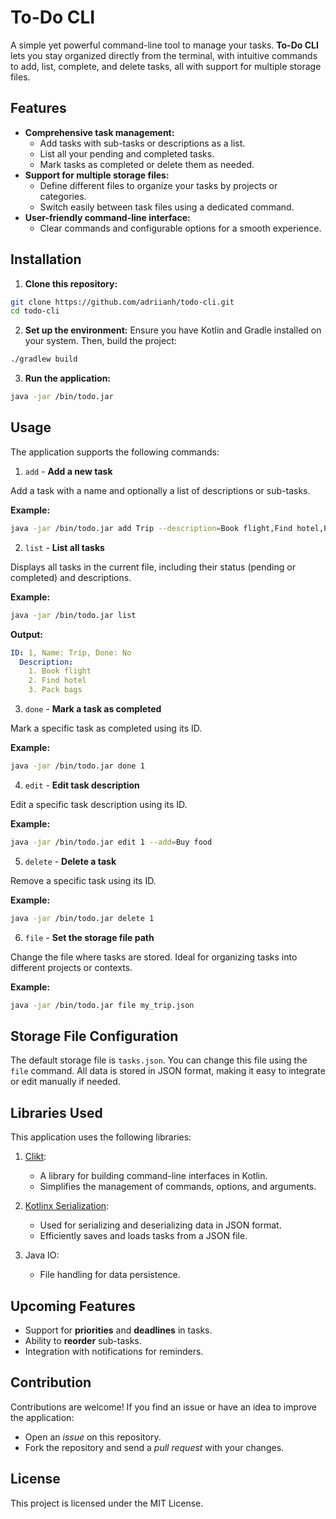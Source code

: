 # To-Do CLI
A simple yet powerful command-line tool to manage your tasks. **To-Do CLI** lets you stay organized directly from the terminal, with intuitive commands to add, list, complete, and delete tasks, all with support for multiple storage files.

## Features
- **Comprehensive task management:**
  - Add tasks with sub-tasks or descriptions as a list.
  - List all your pending and completed tasks.
  - Mark tasks as completed or delete them as needed.
- **Support for multiple storage files:**
  - Define different files to organize your tasks by projects or categories.
  - Switch easily between task files using a dedicated command.
- **User-friendly command-line interface:**
  - Clear commands and configurable options for a smooth experience.

## Installation

1. **Clone this repository:**
```bash
git clone https://github.com/adriianh/todo-cli.git
cd todo-cli
```
2. **Set up the environment:** Ensure you have Kotlin and Gradle installed on your system. Then, build the project:

```bash
./gradlew build
```
3. **Run the application:**

```bash
java -jar /bin/todo.jar
```

## Usage
The application supports the following commands:

1. `add` - **Add a new task**

Add a task with a name and optionally a list of descriptions or sub-tasks.

 **Example:**

```bash
java -jar /bin/todo.jar add Trip --description=Book flight,Find hotel,Pack bags
```
2. `list` - **List all tasks**

Displays all tasks in the current file, including their status (pending or completed) and descriptions.

**Example:**

```bash
java -jar /bin/todo.jar list
```

**Output:**

```yaml
ID: 1, Name: Trip, Done: No
  Description:
    1. Book flight
    2. Find hotel
    3. Pack bags
```

3. `done` - **Mark a task as completed**

Mark a specific task as completed using its ID.

**Example:**

```bash
java -jar /bin/todo.jar done 1
```

4. `edit` - **Edit task description**

Edit a specific task description using its ID.

**Example:**

```bash
java -jar /bin/todo.jar edit 1 --add=Buy food
```

5. `delete` - **Delete a task**

Remove a specific task using its ID.

**Example:**

```bash
java -jar /bin/todo.jar delete 1
```

6. `file` - **Set the storage file path**

Change the file where tasks are stored. Ideal for organizing tasks into different projects or contexts.

**Example:**

```bash
java -jar /bin/todo.jar file my_trip.json
```

## Storage File Configuration
The default storage file is `tasks.json`. You can change this file using the `file` command. All data is stored in JSON format, making it easy to integrate or edit manually if needed.

## Libraries Used
This application uses the following libraries:

1. [Clikt](https://github.com/ajalt/clikt):
    - A library for building command-line interfaces in Kotlin.
    - Simplifies the management of commands, options, and arguments.

2. [Kotlinx Serialization](https://github.com/Kotlin/kotlinx.serialization):
    - Used for serializing and deserializing data in JSON format.
    - Efficiently saves and loads tasks from a JSON file.

3. Java IO:
    - File handling for data persistence.

## Upcoming Features
- Support for **priorities** and **deadlines** in tasks.
- Ability to **reorder** sub-tasks.
- Integration with notifications for reminders.

## Contribution
Contributions are welcome! If you find an issue or have an idea to improve the application:

- Open an *issue* on this repository.
- Fork the repository and send a *pull request* with your changes.

## License
This project is licensed under the MIT License.

